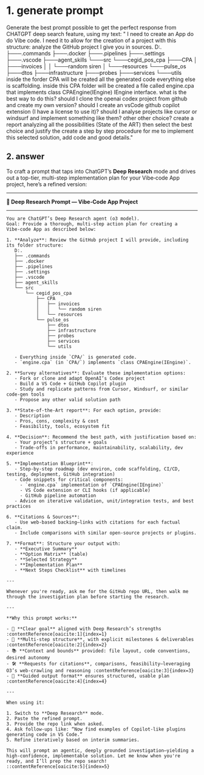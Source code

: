# 1. generate prompt

Generate the best prompt possible to get the perfect response from CHATGPT deep search feature, using my text:
"
I need to create an App do do Vibe code. I need it to allow for the creation of a project with this structure: analyze the GitHub project I give you in sources. D:. ├───.commands ├───.docker ├───.pipelines ├───.settings ├───.vscode ├───agent_skills └───src     └───cegid_pos_cpa         ├───CPA         │   ├───invoices         │   │   └───random siren         │   └───resources         └───pulse_os             ├───dtos             ├───infrastructure             ├───probes             ├───services             └───utils inside the forder CPA  will be created all the generated code everything else is scaffolding. inside this CPA folder will be created a file called engine.cpa that implements class CPAEngine(IEngine) IEngine interface. what is the best way to do this? should I clone the openai codex project from github and create my own version? should I create an vsCode github copilot extension (I have a license to use it)? should I analyse projects like cursor or windsurf and implement something like them? other other choice? create a report analyzing all the possibilities (State of the ART) then select the best choice and justify the create a step by step procedure for me to implement this selected solution, add code and good details."

## 2. answer

To craft a prompt that taps into ChatGPT’s **Deep Research** mode and drives out a top-tier, multi-step implementation plan for your Vibe‑code App project, here’s a refined version:

---

**🎯 Deep Research Prompt — Vibe‑Code App Project**

---

```
You are ChatGPT’s Deep Research agent (o3 model).  
Goal: Provide a thorough, multi-step action plan for creating a Vibe‑code App as described below:

1. **Analyze**: Review the GitHub project I will provide, including its folder structure:
   D:.
   ├── .commands  
   ├── .docker  
   ├── .pipelines  
   ├── .settings  
   ├── .vscode  
   ├── agent_skills  
   └── src  
       └── cegid_pos_cpa  
           ├── CPA  
           │   ├── invoices  
           │   │   └── random siren  
           │   └── resources  
           └── pulse_os  
               ├── dtos  
               ├── infrastructure  
               ├── probes  
               ├── services  
               └── utils  

   - Everything inside `CPA/` is generated code.  
   - `engine.cpa` (in `CPA/`) implements `class CPAEngine(IEngine)`.

2. **Survey alternatives**: Evaluate these implementation options:
   - Fork or clone and adapt OpenAI’s Codex project
   - Build a VS Code + GitHub Copilot plugin
   - Study and replicate patterns from Cursor, Windsurf, or similar code-gen tools
   - Propose any other valid solution path

3. **State‑of‑the‑Art report**: For each option, provide:
   - Description
   - Pros, cons, complexity & cost
   - Feasibility, tools, ecosystem fit

4. **Decision**: Recommend the best path, with justification based on:
   - Your project’s structure + goals
   - Trade‑offs in performance, maintainability, scalability, dev experience

5. **Implementation Blueprint**:
   - Step‑by‑step roadmap (dev environ, code scaffolding, CI/CD, testing, deployment, GitHub integration)
   - Code snippets for critical components:
     - `engine.cpa` implementation of `CPAEngine(IEngine)`
     - VS Code extension or CLI hooks (if applicable)
     - GitHub pipeline automation
   - Advice on iterative validation, unit/integration tests, and best practices

6. **Citations & Sources**:
   - Use web-based backing—links with citations for each factual claim.
   - Include comparisons with similar open-source projects or plugins.

7. **Format**: Structure your output with:
   - **Executive Summary**
   - **Option Matrix** (table)
   - **Selected Strategy**
   - **Implementation Plan**
   - **Next Steps Checklist** with timelines

---

Whenever you're ready, ask me for the GitHub repo URL, then walk me through the investigation plan before starting the research.

---

**Why this prompt works:**

- 🎯 **Clear goal** aligned with Deep Research’s strengths :contentReference[oaicite:1]{index=1}  
- 🧠 **Multi-step structure**, with explicit milestones & deliverables :contentReference[oaicite:2]{index=2}  
- 📚 **Context and bounds** provided: file layout, code conventions, desired autonomy  
- 🛠 **Requests for citations**, comparisons, feasibility—leveraging O3’s web-crawling and reasoning :contentReference[oaicite:3]{index=3}  
- 📐 **Guided output format** ensures structured, usable plan :contentReference[oaicite:4]{index=4}  

---

When using it:

1. Switch to **Deep Research** mode.  
2. Paste the refined prompt.  
3. Provide the repo link when asked.  
4. Ask follow-ups like: “Now find examples of Copilot-like plugins generating code in VS Code.”  
5. Refine iteratively based on interim summaries.

This will prompt an agentic, deeply grounded investigation—yielding a high-confidence, implementable solution. Let me know when you're ready, and I’ll prep the repo search!
::contentReference[oaicite:5]{index=5}
```
